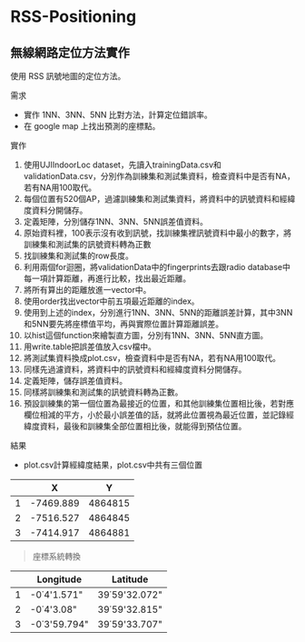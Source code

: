 # RSS-Positioning
## 無線網路定位方法實作
使用 RSS 訊號地圖的定位方法。


需求
- 實作 1NN、3NN、5NN 比對方法，計算定位錯誤率。
- 在 google map 上找出預測的座標點。


實作
1. 使用UJIIndoorLoc dataset，先讀入trainingData.csv和validationData.csv，分別作為訓練集和測試集資料，檢查資料中是否有NA，若有NA用100取代。
2. 每個位置有520個AP，過濾訓練集和測試集資料，將資料中的訊號資料和經緯度資料分開儲存。
3. 定義矩陣，分別儲存1NN、3NN、5NN誤差值資料。
4. 原始資料裡，100表示沒有收到訊號，找訓練集裡訊號資料中最小的數字，將訓練集和測試集的訊號資料轉為正數
5. 找訓練集和測試集的row長度。
6. 利用兩個for迴圈，將validationData中的fingerprints去跟radio database中每一項計算距離，再進行比較，找出最近距離。
7. 將所有算出的距離放進一vector中。
8. 使用order找出vector中前五項最近距離的index。
9. 使用到上述的index，分別進行1NN、3NN、5NN的距離誤差計算，其中3NN和5NN要先將座標值平均，再與實際位置計算距離誤差。
10. 以hist這個function來繪製直方圖，分別有1NN、3NN、5NN直方圖。
11. 用write.table把誤差值放入csv檔中。
12. 將測試集資料換成plot.csv，檢查資料中是否有NA，若有NA用100取代。
13. 同樣先過濾資料，將資料中的訊號資料和經緯度資料分開儲存。
14. 定義矩陣，儲存誤差值資料。
15. 同樣將訓練集和測試集的訊號資料轉為正數。
16. 預設訓練集的第一個位置為最接近的位置，和其他訓練集位置相比後，若對應欄位相減的平方，小於最小誤差值的話，就將此位置視為最近位置，並記錄經緯度資料，最後和訓練集全部位置相比後，就能得到預估位置。


結果
- plot.csv計算經緯度結果，plot.csv中共有三個位置
 
|  | X | Y |
| --- | --- | --- |
| 1 | -7469.889 | 4864815 |
| 2 | -7516.527 | 4864845 |
| 3 | -7414.917 | 4864881 |

> 座標系統轉換

|  | Longitude | Latitude |
| --- | --- | --- |
| 1 | -0˙4'1.571" | 39˙59'32.072" |
| 2 | -0˙4'3.08" | 39˙59'32.815" |
| 3 | -0˙3'59.794" | 39˙59'33.707" |
